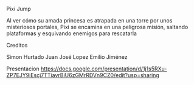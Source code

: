 Pixi Jump

Al ver cómo su amada princesa es atrapada en una 
torre por unos misteriosos portales, Pixi se 
encamina en una peligrosa misión, saltando 
plataformas y esquivando enemigos para rescatarla

Creditos

Simon Hurtado
Juan José Lopez
Emilio Jiménez

Presentacion
https://docs.google.com/presentation/d/1j1s5RXu-ZP7EJY9iEscj7TTiavrBiU6zGMrRDVn9CZ0/edit?usp=sharing
